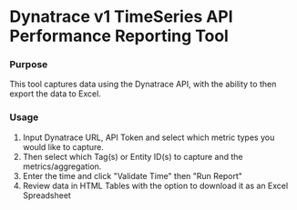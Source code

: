 # Dynatrace v1 TimeSeries API Performance Reporting Tool

### Purpose
  This tool captures data using the Dynatrace API, with the ability to then export the data to Excel.

### Usage
  1. Input Dynatrace URL, API Token and select which metric types you would like to capture.
  2. Then select which Tag(s) or Entity ID(s) to capture and the metrics/aggregation. 
  3. Enter the time and click "Validate Time" then "Run Report"
  4. Review data in HTML Tables with the option to download it as an Excel Spreadsheet
